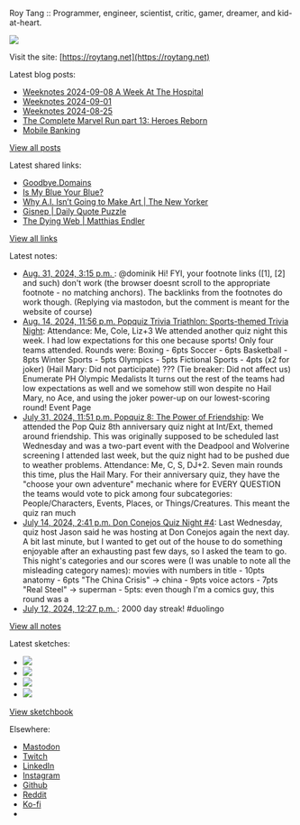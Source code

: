 Roy Tang :: Programmer, engineer, scientist, critic, gamer, dreamer, and kid-at-heart.

![](https://roytang.net/static/img/profile.jpg)

Visit the site: [https://roytang.net](https://roytang.net)

Latest blog posts:

- [Weeknotes 2024-09-08 A Week At The Hospital](https://roytang.net/2024/09/weeknotes-09-08/)
- [Weeknotes 2024-09-01](https://roytang.net/2024/09/weeknotes-09-01/)
- [Weeknotes 2024-08-25](https://roytang.net/2024/08/weeknotes-08-25/)
- [The Complete Marvel Run part 13: Heroes Reborn](https://roytang.net/2024/08/cmr-heroes-reborn/)
- [Mobile Banking](https://roytang.net/2024/08/mobile-banking/)

[View all posts](https://roytang.net/blog)

Latest shared links:

- [Goodbye.Domains](https://roytang.net/2024/09/0f76adcabcc7a993e9c9269f36dc39b3/)
- [Is My Blue Your Blue?](https://roytang.net/2024/09/56c96c43e6ccd2e7acc45ec23c4beefc/)
- [Why A.I. Isn’t Going to Make Art | The New Yorker](https://roytang.net/2024/09/a4c03adf281b438784910a744a728ed6/)
- [Gisnep | Daily Quote Puzzle](https://roytang.net/2024/08/e2ce583c10bb055cad34c69c22116e11/)
- [The Dying Web | Matthias Endler](https://roytang.net/2024/08/be27bb0b0c8587056659a49c30e884b5/)

[View all links](https://roytang.net/links)

Latest notes:

- [Aug. 31, 2024, 3:15 p.m. ](https://roytang.net/2024/08/113055400200140942/): @dominik Hi! FYI, your footnote links ([1], [2] and such) don&#x27;t work (the browser doesnt scroll to the appropriate footnote - no matching anchors). The backlinks from the footnotes do work though. (Replying via mastodon, but the comment is meant for the website of course)
- [Aug. 14, 2024, 11:56 p.m. Popquiz Trivia Triathlon: Sports-themed Trivia Night](https://roytang.net/2024/08/popquiz-sports/): Attendance: Me, Cole, Liz+3 We attended another quiz night this week. I had low expectations for this one because sports! Only four teams attended. Rounds were: Boxing - 6pts Soccer - 6pts Basketball - 8pts Winter Sports - 5pts Olympics - 5pts Fictional Sports - 4pts (x2 for joker) (Hail Mary: Did not participate) ??? (Tie breaker: Did not affect us) Enumerate PH Olympic Medalists It turns out the rest of the teams had low expectations as well and we somehow still won despite no Hail Mary, no Ace, and using the joker power-up on our lowest-scoring round! Event Page
- [July 31, 2024, 11:51 p.m. Popquiz 8: The Power of Friendship](https://roytang.net/2024/07/popquiz-8-friendship/): We attended the Pop Quiz 8th anniversary quiz night at Int/Ext, themed around friendship. This was originally supposed to be scheduled last Wednesday and was a two-part event with the Deadpool and Wolverine screening I attended last week, but the quiz night had to be pushed due to weather problems. Attendance: Me, C, S, DJ+2. Seven main rounds this time, plus the Hail Mary. For their anniversary quiz, they have the &quot;choose your own adventure&quot; mechanic where for EVERY QUESTION the teams would vote to pick among four subcategories: People/Characters, Events, Places, or Things/Creatures. This meant the quiz ran much
- [July 14, 2024, 2:41 p.m. Don Conejos Quiz Night #4](https://roytang.net/2024/07/don-conejos-04/): Last Wednesday, quiz host Jason said he was hosting at Don Conejos again the next day. A bit last minute, but I wanted to get out of the house to do something enjoyable after an exhausting past few days, so I asked the team to go. This night&#x27;s categories and our scores were (I was unable to note all the misleading category names): movies with numbers in title - 10pts anatomy - 6pts &quot;The China Crisis&quot; -&gt; china - 9pts voice actors - 7pts &quot;Real Steel&quot; -&gt; superman - 5pts: even though I&#x27;m a comics guy, this round was a
- [July 12, 2024, 12:27 p.m. ](https://roytang.net/2024/07/112771626087281717/): 2000 day streak! #duolingo

[View all notes](https://roytang.net/notes)

Latest sketches:


- ![](https://roytang.net/media/cache/c3/52/c3524701d7d18fa2b6b280d4437c7ba1.jpg)
- ![](https://roytang.net/media/cache/b8/6e/b86e3f7c5db451a5bf40260cdf52e2c0.jpg)
- ![](https://roytang.net/media/cache/09/11/09119bc377da2a1bf7e9d18251a6b7a6.jpg)
- ![](https://roytang.net/media/cache/3c/7d/3c7d410c1cd355b7897272dd51e3b61a.jpg)

[View sketchbook](https://roytang.net/albums/sketchbook)


Elsewhere:

- [Mastodon](https://indieweb.social/@roytang)
- [Twitch](https://twitch.tv/twitchyroy)
- [LinkedIn](https://www.linkedin.com/in/roytang)
- [Instagram](https://instagram.com/roytang0400)
- [Github](https://github.com/roytang)
- [Reddit](https://reddit.com/u/hungryroy)
- [Ko-fi](https://ko-fi.com/roytang)
- [](mailto:hello@roytang.net)